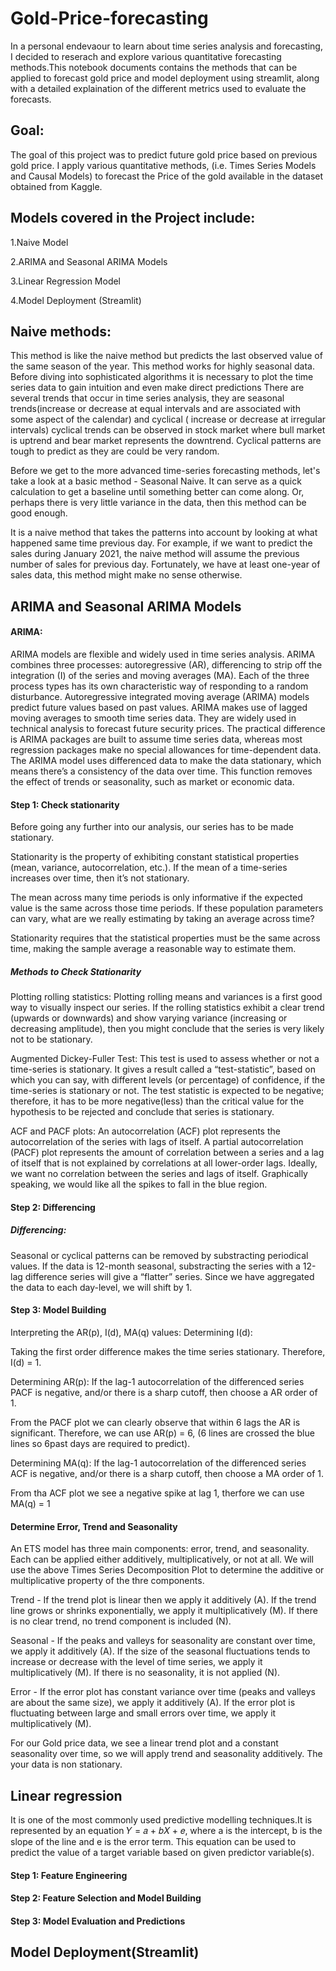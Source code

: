 # Gold-Price-forecasting
In a personal endevaour to learn about time series analysis and forecasting, I decided to reserach and explore various quantitative forecasting methods.This notebook documents contains the methods that can be applied to forecast gold price and model deployment using streamlit, along with a detailed explaination of the different metrics used to evaluate the forecasts.

## Goal: 
The goal of this project was to predict future gold price based on previous gold price. I apply various quantitative methods, (i.e. Times Series Models and Causal Models) to forecast the Price of the gold available in the dataset obtained from Kaggle.

## Models covered in the Project include:

1.Naive Model

2.ARIMA and Seasonal ARIMA Models

3.Linear Regression Model

4.Model Deployment (Streamlit)

## Naive methods:
This method is like the naive method but predicts the last observed value of the same season of the year. This method works for highly seasonal data.
Before diving into sophisticated algorithms it is necessary to plot the time series data to gain intuition and even make direct predictions
There are several trends that occur in time series analysis, they are seasonal trends(increase or decrease at equal intervals and are associated with some aspect of the calendar) and cyclical ( increase or decrease at irregular intervals) cyclical trends can be observed in stock market where bull market is uptrend and bear market represents the downtrend. Cyclical patterns are tough to predict as they are could be very random.

Before we get to the more advanced time-series forecasting methods, let's take a look at a basic method - Seasonal Naive. It can serve as a quick calculation to get a baseline until something better can come along. Or, perhaps there is very little variance in the data, then this method can be good enough.

It is a naive method that takes the  patterns into account by looking at what happened same time previous day. For example, if we want to predict the sales during January 2021, the naive method will assume the previous number of sales for previous day. Fortunately, we have at least one-year of sales data, this method might make no sense otherwise.

## ARIMA and Seasonal ARIMA Models
#### ARIMA: 
ARIMA models are flexible and widely used in time series analysis. ARIMA combines three processes:
autoregressive (AR), differencing to strip off the integration (I) of the series and moving averages (MA). Each
of the three process types has its own characteristic way of responding to a random disturbance. Autoregressive integrated moving average (ARIMA) models predict future values based on past values. ARIMA makes use of lagged moving averages to smooth time series data. They are widely used in technical analysis to forecast future security prices. The practical difference is ARIMA packages are built to assume time series data, whereas most regression packages make no special allowances for time-dependent data. The ARIMA model uses differenced data to make the data stationary, which means there’s a consistency of the data over time. This function removes the effect of trends or seasonality, such as market or economic data.

#### Step 1: Check stationarity
Before going any further into our analysis, our series has to be made stationary.

Stationarity is the property of exhibiting constant statistical properties (mean, variance, autocorrelation, etc.). If the mean of a time-series increases over time, then it’s not stationary.

The mean across many time periods is only informative if the expected value is the same across those time periods. If these population parameters can vary, what are we really estimating by taking an average across time?

Stationarity requires that the statistical properties must be the same across time, making the sample average a reasonable way to estimate them.

##### Methods to Check Stationarity
Plotting rolling statistics: Plotting rolling means and variances is a first good way to visually inspect our series. If the rolling statistics exhibit a clear trend (upwards or downwards) and show varying variance (increasing or decreasing amplitude), then you might conclude that the series is very likely not to be stationary.

Augmented Dickey-Fuller Test: This test is used to assess whether or not a time-series is stationary. It gives a result called a “test-statistic”, based on which you can say, with different levels (or percentage) of confidence, if the time-series is stationary or not. The test statistic is expected to be negative; therefore, it has to be more negative(less) than the critical value for the hypothesis to be rejected and conclude that series is stationary.

ACF and PACF plots: An autocorrelation (ACF) plot represents the autocorrelation of the series with lags of itself. A partial autocorrelation (PACF) plot represents the amount of correlation between a series and a lag of itself that is not explained by correlations at all lower-order lags. Ideally, we want no correlation between the series and lags of itself. Graphically speaking, we would like all the spikes to fall in the blue region.

#### Step 2: Differencing
##### Differencing: 
Seasonal or cyclical patterns can be removed by substracting periodical values. If the data is 12-month seasonal, substracting the series with a 12-lag difference series will give a “flatter” series. Since we have aggregated the data to each day-level, we will shift by 1.

#### Step 3: Model Building
Interpreting the AR(p), I(d), MA(q) values:
Determining I(d):

Taking the first order difference makes the time series stationary. Therefore, I(d) = 1.

Determining AR(p): If the lag-1 autocorrelation of the differenced series PACF is negative, and/or there is a sharp cutoff, then choose a AR order of 1.

From the PACF plot we can clearly observe that within 6 lags the AR is significant. Therefore, we can use AR(p) = 6, (6 lines are crossed the blue lines so 6past days are required to predict).

Determining MA(q): If the lag-1 autocorrelation of the differenced series ACF is negative, and/or there is a sharp cutoff, then choose a MA order of 1.

From tha ACF plot we see a negative spike at lag 1, therfore we can use MA(q) = 1

#### Determine Error, Trend and Seasonality
An ETS model has three main components: error, trend, and seasonality. Each can be applied either additively, multiplicatively, or not at all. We will use the above Times Series Decomposition Plot to determine the additive or multiplicative property of the thre components.

Trend - If the trend plot is linear then we apply it additively (A). If the trend line grows or shrinks exponentially, we apply it multiplicatively (M). If there is no clear trend, no trend component is included (N).

Seasonal - If the peaks and valleys for seasonality are constant over time, we apply it additively (A). If the size of the seasonal fluctuations tends to increase or decrease with the level of time series, we apply it multiplicatively (M). If there is no seasonality, it is not applied (N).

Error - If the error plot has constant variance over time (peaks and valleys are about the same size), we apply it additively (A). If the error plot is fluctuating between large and small errors over time, we apply it multiplicatively (M).

For our Gold price data, we see a linear trend plot and a constant seasonality over time, so we will apply trend and seasonality additively. The your data is non stationary.


## Linear regression
It is one of the most commonly used predictive modelling techniques.It is represented by an equation 𝑌 = 𝑎 + 𝑏𝑋 + 𝑒, where a is the intercept, b is the slope of the line and e is the error term. This equation can be used to predict the value of a target variable based on given predictor variable(s).

#### Step 1: Feature Engineering

#### Step 2: Feature Selection and Model Building

#### Step 3: Model Evaluation and Predictions

## Model Deployment(Streamlit)


